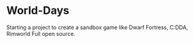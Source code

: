# World-Days
Starting a project to create a sandbox game like Dwarf Fortress, C:DDA, Rimworld
Full open source. 
